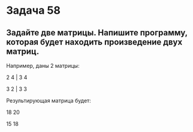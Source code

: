 # Задача 58 # 

## Задайте две матрицы. Напишите программу, которая будет находить произведение двух матриц. ##

Например, даны 2 матрицы:

2 4 | 3 4

3 2 | 3 3

Результирующая матрица будет:

18 20

15 18

